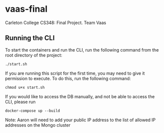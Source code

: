 # vaas-final
Carleton College CS348: Final Project. Team Vaas

## Running the CLI
To start the containers and run the CLI, run the following command from the root directory of the project:
```
./start.sh
```
If you are running this script for the first time, you may need to give it permission to execute. To do this, run the following command:
```
chmod u+x start.sh
```
If you would like to access the DB manually, and not be able to access the CLI, please run 
```
docker-compose up --build
``` 
Note: Aaron will need to add your public IP address to the list of allowed IP addresses on the Mongo cluster